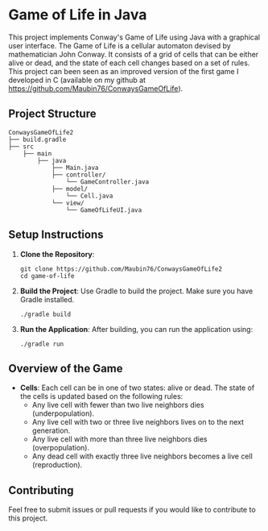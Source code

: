 # Game of Life in Java

This project implements Conway's Game of Life using Java with a graphical user interface. The Game of Life is a cellular automaton devised by mathematician John Conway. It consists of a grid of cells that can be either alive or dead, and the state of each cell changes based on a set of rules. This project can been seen as an improved version of the first game I developed in C (available on my github at https://github.com/Maubin76/ConwaysGameOfLife).

## Project Structure

```
ConwaysGameOfLife2
├── build.gradle
├── src
    ├── main
        ├── java
            ├── Main.java
            ├── controller/
                └── GameController.java
            ├── model/
                └── Cell.java
            └── view/
                └── GameOfLifeUI.java
```

## Setup Instructions

1. **Clone the Repository**: 
   ```
   git clone https://github.com/Maubin76/ConwaysGameOfLife2
   cd game-of-life
   ```

2. **Build the Project**: 
   Use Gradle to build the project. Make sure you have Gradle installed.
   ```
   ./gradle build
   ```

3. **Run the Application**: 
   After building, you can run the application using:
   ```
   ./gradle run
   ```

## Overview of the Game

- **Cells**: Each cell can be in one of two states: alive or dead. The state of the cells is updated based on the following rules:
  - Any live cell with fewer than two live neighbors dies (underpopulation).
  - Any live cell with two or three live neighbors lives on to the next generation.
  - Any live cell with more than three live neighbors dies (overpopulation).
  - Any dead cell with exactly three live neighbors becomes a live cell (reproduction).

## Contributing

Feel free to submit issues or pull requests if you would like to contribute to this project.